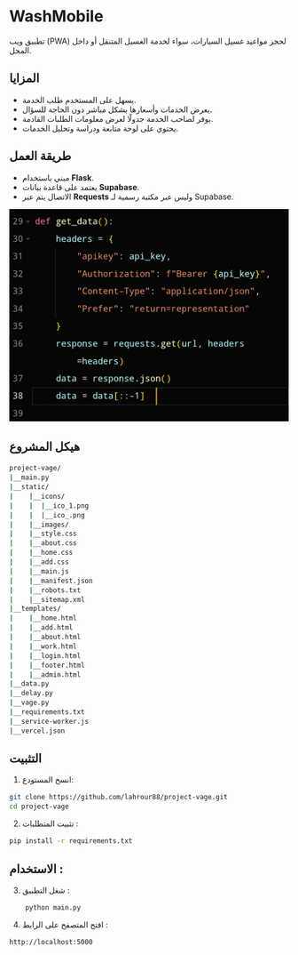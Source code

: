 # WashMobile

تطبيق ويب (PWA) لحجز مواعيد غسيل السيارات، سواء لخدمة الغسيل المتنقل أو داخل المحل.  

## المزايا
- يسهل على المستخدم طلب الخدمة.  
- يعرض الخدمات وأسعارها بشكل مباشر دون الحاجة للسؤال.  
- يوفر لصاحب الخدمة جدولًا لعرض معلومات الطلبات القادمة.  
- يحتوي على لوحة متابعة ودراسة وتحليل الخدمات.  

## طريقة العمل
- مبني باستخدام **Flask**.  
- يعتمد على قاعدة بيانات **Supabase**.  
- الاتصال يتم عبر **Requests** وليس عبر مكتبة رسمية لـ Supabase.  

![واجهة التطبيق](static/images/code.jpg)  
## هيكل المشروع 
```bash
project-vage/
|__main.py
|__static/
|    |__icons/
|    |  |__ico_1.png
|    |  |__ico_.png
|    |__images/
|    |__style.css
|    |__about.css
|    |__home.css
|    |__add.css
|    |__main.js
|    |__manifest.json
|    |__robots.txt
|    |__sitemap.xml
|__templates/
|    |__home.html
|    |__add.html
|    |__about.html
|    |__work.html
|    |__login.html
|    |__footer.html 
|    |__admin.html
|__data.py
|__delay.py
|__vage.py
|__requirements.txt
|__service-worker.js
|__vercel.json
```
## التثبيت
1. انسخ المستودع:
```bash
git clone https://github.com/lahrour88/project-vage.git
cd project-vage
```
2. تثبيت المتطلبات :
```bash
pip install -r requirements.txt
```
## الاستخدام :
3. شغل التطبيق :
```bash
    python main.py
```
4. افتح المتصفح على الرابط :
```bash
http://localhost:5000
```
